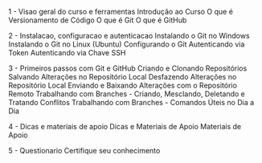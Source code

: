 1 - Visao geral do curso e ferramentas
Introdução ao Curso
O que é Versionamento de Código
O que é Git
O que é GitHub

2 - Instalacao, configuracao e autenticacao
Instalando o Git no Windows
Instalando o Git no Linux (Ubuntu)
Configurando o Git
Autenticando via Token
Autenticando via Chave SSH

3 - Primeiros passos com Git e GitHub
Criando e Clonando Repositórios
Salvando Alterações no Repositório Local
Desfazendo Alterações no Repositório Local
Enviando e Baixando Alterações com o Repositório Remoto
Trabalhando com Branches - Criando, Mesclando, Deletando e Tratando Conflitos
Trabalhando com Branches - Comandos Úteis no Dia a Dia

4 - Dicas e materiais de apoio
Dicas e Materiais de Apoio
Materiais de Apoio

5 - Questionario
Certifique seu conhecimento
